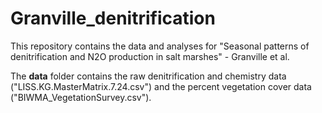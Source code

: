 # Granville_denitrification

This repository contains the data and analyses for "Seasonal patterns of denitrification and N2O production in salt marshes" - Granville et al.  
  
The **data** folder contains the raw denitrification and chemistry data ("LISS.KG.MasterMatrix.7.24.csv") and the percent vegetation cover data ("BIWMA_VegetationSurvey.csv").